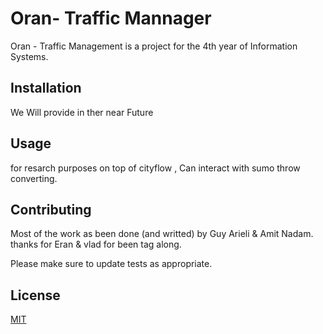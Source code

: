 # Oran- Traffic Mannager

Oran - Traffic Management is a project for the 4th year of Information Systems.

## Installation

We Will provide in ther near Future


## Usage

for resarch purposes on top of cityflow , Can interact with sumo throw converting.

## Contributing
Most of the work as been done (and writted) by Guy Arieli & Amit Nadam.
thanks for Eran & vlad for been tag along.

Please make sure to update tests as appropriate.

## License
[MIT](https://choosealicense.com/licenses/mit/)